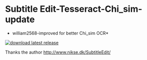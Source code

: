 # Subtitle Edit-Tesseract-Chi_sim-update

* william2568-improved for better Chi_sim OCR*

[![download latest release](https://img.shields.io/badge/SUBTITLE%20EDIT-download-000F39.svg)](https://github-production-release-asset-2e65be.s3.amazonaws.com/124620582/8258fd44-2466-11e8-8aa8-2aee5c8b2ea7?X-Amz-Algorithm=AWS4-HMAC-SHA256&X-Amz-Credential=AKIAIWNJYAX4CSVEH53A%2F20180310%2Fus-east-1%2Fs3%2Faws4_request&X-Amz-Date=20180310T053016Z&X-Amz-Expires=300&X-Amz-Signature=b31be7441de5bace29f5ab7647cda8232d939d8a92103350919d341f2a00a676&X-Amz-SignedHeaders=host&actor_id=37233218&response-content-disposition=attachment%3B%20filename%3DSE356-Tess-Chi-update.zip&response-content-type=application%2Foctet-stream) 

Thanks the author <http://www.nikse.dk/SubtitleEdit/>
